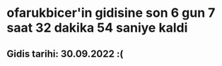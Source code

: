 # ofarukbicer'in gidisine son 6 gun 7 saat 32 dakika 54 saniye kaldi

## Gidis tarihi: 30.09.2022 :(